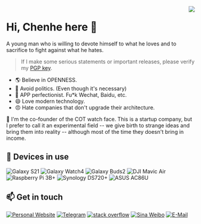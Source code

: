 
<img align="right" src="https://github-readme-stats.vercel.app/api?username=ichenhe&count_private=true&show_icons=true&theme=dracula&custom_title=Glance">

# Hi, Chenhe here 👋

A young man who is willing to devote himself to what he loves and to sacrifice to fight against what he hates.

> If I make some serious statements or important releases, please verify my [PGP key](https://github.com/ichenhe.gpg).

- 🌎 Believe in OPENNESS.
- 🚫 Avoid politics. (Even though it's necessary)
- 👀 APP perfectionist. Fu*k Wechat, Baidu, etc. 
- 😄 Love modern technology.
- 😠 Hate companies that don't upgrade their architecture.

🌱 I'm the co-founder of the COT watch face. This is a startup company, but I prefer to call it an experimental field -- we give birth to strange ideas and bring them into reality -- although most of the time they doesn't bring in income.

## 📱 Devices in use

![Galaxy S21](https://img.shields.io/badge/Galaxy%20S21-1428a0?style=flat-square&logo=samsung&logoColor=ffffff)
![Galaxy Watch4](https://img.shields.io/badge/Galaxy%20Watch4-1428a0?style=flat-square&logo=samsung&logoColor=ffffff)
![Galaxy Buds2](https://img.shields.io/badge/Galaxy%20Buds2-1428a0?style=flat-square&logo=samsung&logoColor=ffffff)
![DJI Mavic Air](https://img.shields.io/badge/DJI%20Mavic%20Air-262626?style=flat-square)
![Raspberry Pi 3B+](https://img.shields.io/badge/Raspberry%20Pi%203B%2B-a22846?style=flat-square&logo=raspberry%20pi&logoColor=ffffff)
![Synology DS720+](https://img.shields.io/badge/Synology%20DS720%2B-484E55?style=flat-square&logo=synology&logoColor=ffffff)
![ASUS AC86U](https://img.shields.io/badge/ASUS%20AC86U-D60004?style=flat-square&logo=asus&logoColor=ffffff)

## 📫 Get in touch

[![Personal Website](https://img.shields.io/badge/-Chenhe's%20Blog-F5F5FA?style=flat-square&logo=Hugo&logoColor=black&labelColor=F5F5FA)](https://chenhe.me/)
[![Telegram](https://img.shields.io/badge/-t.me/chenhe-3db6f1?style=flat-square&logo=Telegram&logoColor=2ca5e0)](https://t.me/chenhe)
[![stack overflow](https://img.shields.io/badge/-stack%20overflow-F48E3E?style=flat-square&logo=StackOverflow&logoColor=white)](https://stackoverflow.com/users/9150068/chenhe)
[![Sina Weibo](https://img.shields.io/badge/-晨鹤-e6162d?style=flat-square&logo=sina-weibo&logoColor=white&labelColor=e6162d)](https://weibo.com/liangchenhe55)
[![E-Mail](https://img.shields.io/badge/-i@chenhe.me-168de2?style=flat-square&logo=mail.ru&logoColor=white&labelColor=168de2)](mailto:i@chenhe.me)

